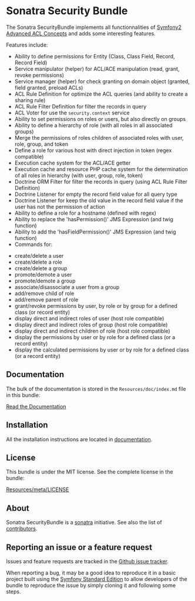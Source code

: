 ﻿Sonatra Security Bundle
=======================

The Sonatra SecurityBundle implements all functionnalities of 
[Symfony2 Advanced ACL Concepts](http://symfony.com/doc/current/cookbook/security/acl_advanced.html) 
and adds some interesting features.


Features include:

- Ability to define permissions for Entity (Class, Class Field, Record, Record Field)
- Service manipulator (helper) for ACL/ACE manipulation (read, grant, revoke permissions)
- Service manager (helper) for check granting on domain object (granted, field granted, preload ACLs)
- ACL Rule Definition for optimize the ACL queries (and ability to create a sharing rule)
- ACL Rule Filter Definition for filter the records in query
- ACL Voter for use the `security.context` service
- Ability to set permissions on roles or users, but also directly on groups
- Ability to define a hierarchy of role (with all roles in all associated groups)
- Merge the permissions of roles children of associated roles with user, role, group, and token
- Define a role for various host with direct injection in token (regex compatible)
- Execution cache system for the ACL/ACE getter
- Execution cache and resource PHP cache system for the determination of all roles in hierarchy (with user, group, role, token)
- Doctrine ORM Filter for filter the records in query (using ACL Rule Filter Definition)
- Doctrine Listener for empty the record field value for all query type
- Doctrine Listener for keep the old value in the record field value if the user has not the permission of action
- Ability to define a role for a hostname (defined with regex)
- Ability to replace the 'hasPermission()' JMS Expression (and twig function)
- Ability to add the 'hasFieldPermission()' JMS Expression (and twig function)
- Commands for:
 * create/delete a user
 * create/delete a role
 * create/delete a group
 * promote/demote a user
 * promote/demote a group
 * associate/disassociate a user from a group
 * add/remove child of role
 * add/remove parent of role
 * grant/revoke permissions by user, by role or by group for a defined class (or record entity)
 * display direct and indirect roles of user (host role compatible)
 * display direct and indirect roles of group (host role compatible)
 * display direct and indirect children of role (host role compatible)
 * display the permissions by user or by role for a defined class (or a record entity)
 * display the calculated permissions by user or by role for a defined class (or a record entity)

Documentation
-------------

The bulk of the documentation is stored in the `Resources/doc/index.md`
file in this bundle:

[Read the Documentation](Resources/doc/index.md)

Installation
------------

All the installation instructions are located in [documentation](Resources/doc/index.md).

License
-------

This bundle is under the MIT license. See the complete license in the bundle:

[Resources/meta/LICENSE](Resources/meta/LICENSE)

About
-----

Sonatra SecurityBundle is a [sonatra](https://github.com/sonatra) initiative.
See also the list of [contributors](https://github.com/sonatra/SonatraSecurityBundle/contributors).

Reporting an issue or a feature request
---------------------------------------

Issues and feature requests are tracked in the [Github issue tracker](https://github.com/sonatra/SonatraSecurityBundle/issues).

When reporting a bug, it may be a good idea to reproduce it in a basic project
built using the [Symfony Standard Edition](https://github.com/symfony/symfony-standard)
to allow developers of the bundle to reproduce the issue by simply cloning it
and following some steps.
